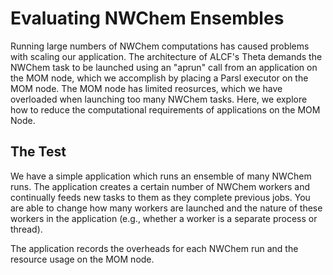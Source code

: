 # Evaluating NWChem Ensembles

Running large numbers of NWChem computations has caused problems with scaling our application.
The architecture of ALCF's Theta demands the NWChem task to be launched using an "aprun" call 
from an application on the MOM node, which we accomplish by placing a Parsl executor on the MOM node.
The MOM node has limited reosurces, which we have overloaded when launching too many NWChem tasks.
Here, we explore how to reduce the computational requirements of applications on the MOM Node.

## The Test

We have a simple application which runs an ensemble of many NWChem runs.
The application creates a certain number of NWChem workers and continually 
feeds new tasks to them as they complete previous jobs.
You are able to change how many workers are launched and the nature of these workers
in the application (e.g., whether a worker is a separate process or thread).

The application records the overheads for each NWChem run and the resource usage 
on the MOM node.
